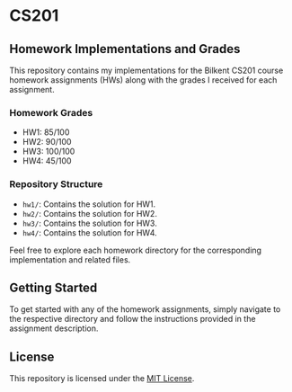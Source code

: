 # CS201

## Homework Implementations and Grades

This repository contains my implementations for the Bilkent CS201 course homework assignments (HWs) along with the grades I received for each assignment.

### Homework Grades

- HW1: 85/100
- HW2: 90/100
- HW3: 100/100
- HW4: 45/100


### Repository Structure

- `hw1/`: Contains the solution for HW1.
- `hw2/`: Contains the solution for HW2.
- `hw3/`: Contains the solution for HW3.
- `hw4/`: Contains the solution for HW4.

Feel free to explore each homework directory for the corresponding implementation and related files.

## Getting Started

To get started with any of the homework assignments, simply navigate to the respective directory and follow the instructions provided in the assignment description.

## License

This repository is licensed under the [MIT License](LICENSE).
